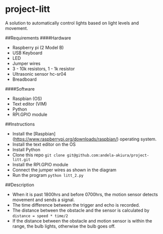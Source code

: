 # project-litt
A solution to automatically control lights based on light levels and movement.

##Requirements
####Hardware
+ Raspberry pi (2 Model B)
+ USB Keyboard
+ LED
+ Jumper wires
+ 3 - 10k resistors, 1 - 1k resistor
+ Ultrasonic sensor hc-sr04
+ Breadboard

####Software
+ Raspbian (OS)
+ Text editor (VIM)
+ Python
+ RPI.GPIO module

##Instructions
+ Install the [Raspbian] (https://www.raspberrypi.org/downloads/raspbian/) operating system. 
+ Install the text editor on the OS
+ Install Python
+ Clone this repo `git clone git@github.com:andela-akiura/project-litt.git`
+ Install the RPI.GPIO module
+ Connect the jumper wires as shown in the diagram
+ Run the program `python litt_2.py`

##Description
+ When it is past 1800hrs and before 0700hrs, the motion sensor detects movement and sends a signal. 
+ The time difference between the trigger and echo is recorded. 
+ The distance between the obstacle and the sensor is calculated by ```distance = speed * time/2```
+ If the distance between the obstacle and motion sensor is within the range, the bulb lights, otherwise the bulb goes off.
